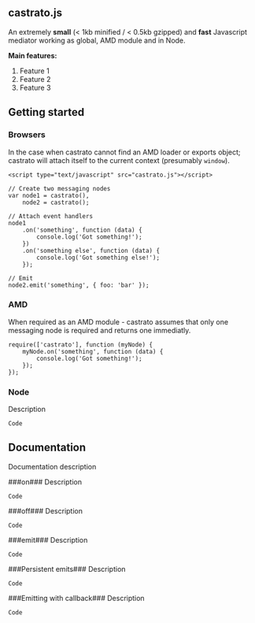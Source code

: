 castrato.js
-------------------------------------------------------------------------------------------------------------

An extremely **small** (< 1kb minified / < 0.5kb gzipped) and **fast** Javascript mediator working as global, AMD module and in Node.

**Main features:**

1. Feature 1
2. Feature 2
2. Feature 3

## Getting started ##

### Browsers ###
In the case when castrato cannot find an AMD loader or exports object; castrato will attach itself to the current context (presumably `window`).

```
<script type="text/javascript" src="castrato.js"></script>

// Create two messaging nodes
var node1 = castrato(),
    node2 = castrato();

// Attach event handlers 
node1
    .on('something', function (data) {
        console.log('Got something!');
    })
    .on('something else', function (data) {
        console.log('Got something else!');
    });

// Emit
node2.emit('something', { foo: 'bar' });
```

### AMD ###
When required as an AMD module - castrato assumes that only one messaging node is required and returns one immediatly.

```
require(['castrato'], function (myNode) {
    myNode.on('something', function (data) {
        console.log('Got something!');
    });
});
```

### Node ###
Description

```
Code
```

## Documentation ##
Documentation description

###on###
Description

```
Code
```

###off###
Description

```
Code
```

###emit###
Description

```
Code
```

###Persistent emits###
Description

```
Code
```

###Emitting with callback###
Description

```
Code
```
